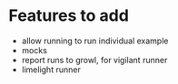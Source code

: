 # Features to add

* allow running to run individual example
* mocks
* report runs to growl, for vigilant runner
* limelight runner